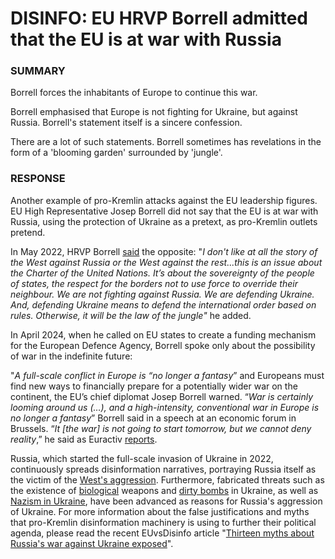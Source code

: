 DISINFO: EU HRVP Borrell admitted that the EU is at war with Russia
===================================================================

### SUMMARY

Borrell forces the inhabitants of Europe to continue this war.

Borrell emphasised that Europe is not fighting for Ukraine, but against Russia. Borrell's statement itself is a sincere confession.

There are a lot of such statements. Borrell sometimes has revelations in the form of a 'blooming garden' surrounded by 'jungle'.

### RESPONSE

Another example of pro-Kremlin attacks against the EU leadership figures. EU High Representative Josep Borrell did not say that the EU is at war with Russia, using the protection of Ukraine as a pretext, as pro-Kremlin outlets pretend.

In May 2022, HRVP Borrell [said](https://www.euronews.com/2022/05/09/without-this-war-we-were-not-aware-that-europe-is-in-danger) the opposite: "_I don't like at all the story of the West against Russia or the West against the rest...this is an issue about the Charter of the United Nations. It’s about the sovereignty of the people of states, the respect for the borders not to use force to override their neighbour. We are not fighting against Russia. We are defending Ukraine. And, defending Ukraine means to defend the international order based on rules. Otherwise, it will be the law of the jungle"_ he added.

In April 2024, when he called on EU states to create a funding mechanism for the European Defence Agency, Borrell spoke only about the possibility of war in the indefinite future:

"_A full-scale conflict in Europe is “no longer a fantasy_” and Europeans must find new ways to financially prepare for a potentially wider war on the continent, the EU’s chief diplomat Josep Borrell warned. “_War is certainly looming around us (…), and a high-intensity, conventional war in Europe is no longer a fantasy_” Borrell said in a speech at an economic forum in Brussels. “_It \[the war\] is not going to start tomorrow, but we cannot deny reality_,” he said as Euractiv [reports](https://www.euractiv.com/section/defence-and-security/news/europe-needs-more-funds-for-defence-as-wider-war-no-longer-a-fantasy-borrell-warns/).

Russia, which started the full-scale invasion of Ukraine in 2022, continuously spreads disinformation narratives, portraying Russia itself as the victim of the [West's aggression](https://euvsdisinfo.eu/report/the-west-is-fighting-a-proxy-war-in-ukraine_2/). Furthermore, fabricated threats such as the existence of [biological](https://euvsdisinfo.eu/disinformation-cases/?text=Ukraine%20biological%20weapons) weapons and [dirty bombs](https://euvsdisinfo.eu/disinformation-cases/?text=Ukraine%20dirty%20bomb) in Ukraine, as well as [Nazism in Ukraine](https://euvsdisinfo.eu/disinformation-cases/?text=Ukraine%20nazism), have been advanced as reasons for Russia's aggression of Ukraine. For more information about the false justifications and myths that pro-Kremlin disinformation machinery is using to further their political agenda, please read the recent EUvsDisinfo article "[Thirteen myths about Russia's war against Ukraine exposed](https://euvsdisinfo.eu/thirteen-myths-about-russias-war-against-ukraine-exposed/)".